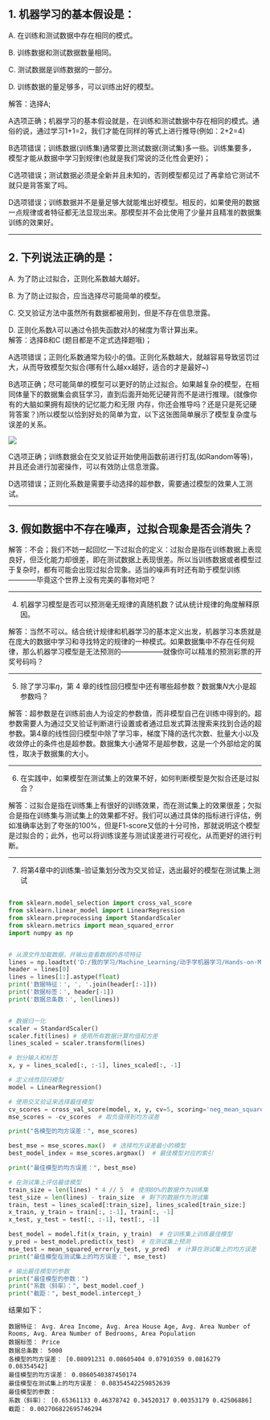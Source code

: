 ## 1. 机器学习的基本假设是： 

  A. 在训练和测试数据中存在相同的模式。

  B. 训练数据和测试数据数量相同。 

  C. 测试数据是训练数据的一部分。 

  D. 训练数据的量足够多，可以训练出好的模型。


解答：选择A;

A选项正确；机器学习的基本假设就是，在训练和测试数据中存在相同的模式。通俗的说，通过学习1+1=2，我们才能在同样的等式上进行推导(例如：2+2=4)

B选项错误；训练数据(训练集)通常要比测试数据(测试集)多一些。训练集要多，模型才能从数据中学习到规律(也就是我们常说的泛化性会更好)；
    
C选项错误；测试数据必须是全新并且未知的，否则模型都见过了再拿给它测试不就只是背答案了吗。

D选项错误；训练数据并不是量足够大就能堆出好模型。相反的，如果使用的数据一点规律或者特征都无法显现出来。那模型并不会比使用了少量并且精准的数据集训练的效果好。

---
## 2. 下列说法正确的是：   

   A. 为了防止过拟合，正则化系数越大越好。   

   B. 为了防止过拟合，应当选择尽可能简单的模型。   

   C. 交叉验证方法中虽然所有数据都被用到，但是不存在信息泄露。   
   
   D. 正则化系数$\lambda$可以通过令损失函数对$\lambda$的梯度为零计算出来。  
解答：选择B和C (题目都是不定式选择题哦)；

A选项错误；正则化系数通常为较小的值。正则化系数越大，就越容易导致惩罚过大，从而导致模型欠拟合(哪有什么越xx越好，适合的才是最好~)

B选项正确；尽可能简单的模型可以更好的防止过拟合。如果越复杂的模型，在相同体量下的数据集会疯狂学习，直到后面开始死记硬背而不是进行推理。(就像你有的大脑如果拥有超快的记忆能力和无限
内存，你还会推导吗？还是只是死记硬背答案？)所以模型以恰到好处的简单为宜，以下这张图简单展示了模型复杂度与误差的关系。

<img src="\machine_img1.png"/>

C选项正确；训练数据会在交叉验证开始使用函数前进行打乱(如Random等等)，并且还会进行加密操作，可以有效防止信息泄露。

D选项错误；正则化系数是需要手动选择的超参数，需要通过模型的效果人工测试。

---

## 3. 假如数据中不存在噪声，过拟合现象是否会消失？
   
解答：不会；我们不妨一起回忆一下过拟合的定义：过拟合是指在训练数据上表现良好，但泛化能力却很差，即在测试数据上表现很差。所以当训练数据或者模型过于复杂时，都有可能会出现过拟合现象。适当的噪声有时还有助于模型训练————毕竟这个世界上没有完美的事物对吧？

---
4. 机器学习模型是否可以预测毫无规律的真随机数？试从统计规律的角度解释原因。
   
解答：当然不可以。结合统计规律和机器学习的基本定义出发，机器学习本质就是在庞大的数据中学习和寻找特定的规律的一种模式。如果数据集中不存在任何规律，那么机器学习模型是无法预测的——————就像你可以精准的预测彩票的开奖号码吗？

---
5. 除了学习率$\eta$，第 4 章的线性回归模型中还有哪些超参数？数据集$N$大小是超参数吗？
   
解答：超参数是在训练前由人为设定的参数值，而非模型自己在训练中得到的。超参数需要人为通过交叉验证判断进行设置或者通过启发式算法搜索来找到合适的超参数。第4章的线性回归模型中除了学习率，梯度下降的迭代次数、批量大小以及收敛停止的条件也是超参数。数据集大小通常不是超参数，这是一个外部给定的属性，取决于数据集的大小。

---
6. 在实践中，如果模型在测试集上的效果不好，如何判断模型是欠拟合还是过拟合？
   
解答：过拟合是指在训练集上有很好的训练效果，而在测试集上的效果很差；欠拟合是指在训练集与测试集上的效果都不好。我们可以通过具体的指标进行评估，例如准确率达到了夸张的100%，但是F1-score又低的十分可怜，那就说明这个模型是过拟合的；此外，也可以将训练误差与测试误差进行可视化，从而更好的进行判断。

---

7. 将第4章中的训练集-验证集划分改为交叉验证，选出最好的模型在测试集上测试
   
```python
   
from sklearn.model_selection import cross_val_score
from sklearn.linear_model import LinearRegression
from sklearn.preprocessing import StandardScaler
from sklearn.metrics import mean_squared_error
import numpy as np


# 从源文件加载数据，并输出查看数据的各项特征
lines = np.loadtxt('D:/我的学习/Machine_Learning/动手学机器学习/Hands-on-ML/第4章 线性回归/USA_Housing.csv', delimiter=',', dtype='str')
header = lines[0]
lines = lines[1:].astype(float)
print('数据特征：', ', '.join(header[:-1]))
print('数据标签：', header[-1])
print('数据总条数：', len(lines))


# 数据归一化
scaler = StandardScaler()
scaler.fit(lines) # 使用所有数据计算均值和方差
lines_scaled = scaler.transform(lines)

# 划分输入和标签
x, y = lines_scaled[:, :-1], lines_scaled[:, -1]

# 定义线性回归模型
model = LinearRegression()

# 使用交叉验证来选择最佳模型
cv_scores = cross_val_score(model, x, y, cv=5, scoring='neg_mean_squared_error')
mse_scores = -cv_scores  # 取负值得到均方误差

print("各模型的均方误差：", mse_scores)

best_mse = mse_scores.max()  # 选择均方误差最小的模型
best_model_index = mse_scores.argmax()  # 最佳模型对应的索引

print("最佳模型的均方误差：", best_mse)

# 在测试集上评估最佳模型
train_size = len(lines) * 4 // 5  # 使用80%的数据作为训练集
test_size = len(lines) - train_size  # 剩下的数据作为测试集
train, test = lines_scaled[:train_size], lines_scaled[train_size:]
x_train, y_train = train[:, :-1], train[:, -1]
x_test, y_test = test[:, :-1], test[:, -1]

best_model = model.fit(x_train, y_train)  # 在训练集上训练最佳模型
y_pred = best_model.predict(x_test)  # 在测试集上预测
mse_test = mean_squared_error(y_test, y_pred)  # 计算在测试集上的均方误差
print("最佳模型在测试集上的均方误差：", mse_test)

# 输出最佳模型的参数
print("最佳模型的参数：")
print("系数（斜率）：", best_model.coef_)
print("截距：", best_model.intercept_)
```
结果如下：
```
数据特征： Avg. Area Income, Avg. Area House Age, Avg. Area Number of Rooms, Avg. Area Number of Bedrooms, Area Population
数据标签： Price
数据总条数： 5000
各模型的均方误差： [0.08091231 0.08605404 0.07910359 0.0816279  0.08354542]
最佳模型的均方误差： 0.0860540387450174
最佳模型在测试集上的均方误差： 0.08354542259852639
最佳模型的参数：
系数（斜率）： [0.65361133 0.46378742 0.34520317 0.00353179 0.42506886]
截距： 0.002706822695746294
```
